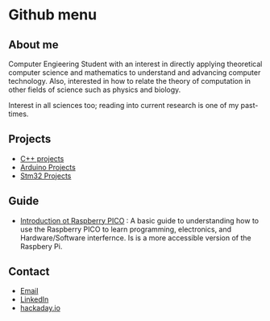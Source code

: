 
# Github menu

## About me
Computer Engieering Student with an interest in directly applying theoretical computer science and mathematics to understand and advancing computer technology. Also, interested in how to relate the theory of computation in other fields of science such as physics and biology.

Interest in all sciences too; reading into current research is one of my past-times. 

## Projects

- [C++ projects](https://github.com/HumzaProfessional/Cplusplus-Projects)
- [Arduino Projects](https://github.com/HumzaProfessional/Arduino-Projects-)
- [Stm32 Projects](https://github.com/HumzaProfessional/STM32_Nucleo_projects/tree/main)



## Guide

- [Introduction ot Raspberry PICO](https://github.com/HumzaProfessional/Raspberry-pico-projects.github.io) : A basic guide to understanding how to use the Raspberry PICO to learn programming, electronics, and Hardware/Software interfernce. Is is a more accessible version of the Raspbery Pi.






## Contact
- [Email](http://www.humza4552professional@gmail.com)
- [LinkedIn](https://www.linkedin.com/in/humza-rana-762129258/)
- [hackaday.io](https://hackaday.io/projects/hacker/1496241)




